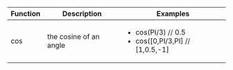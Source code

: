 <table>
  <thead>
        <tr>
            <th>Function</th>
            <th>Description</th>
            <th>Examples</th>
        </tr>
    </thead>
  <tr>
    <td>cos</td>
    <td>the cosine of an angle</td>
    <td><ul>
      <li>cos(PI/3) // 0.5</li>
      <li>cos([0,PI/3,PI] // [1,0.5,-1]</li>
      </ul>
    </td>
  </tr>
  </table>
